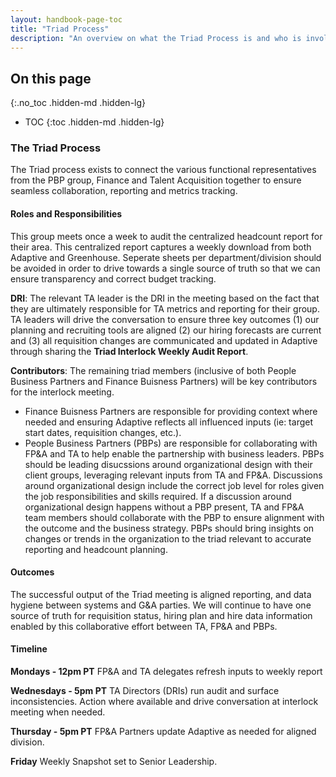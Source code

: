 ```yaml
---
layout: handbook-page-toc
title: "Triad Process"
description: "An overview on what the Triad Process is and who is involved."
---
```


## On this page
{:.no_toc .hidden-md .hidden-lg}

- TOC
{:toc .hidden-md .hidden-lg}

### The Triad Process

The Triad process exists to connect the various functional representatives from the PBP group, Finance and Talent Acquisition together to ensure seamless collaboration, reporting and metrics tracking. 

#### Roles and Responsibilities
This group meets once a week to audit the centralized headcount report for their area. This centralized report captures a weekly download from both Adaptive and Greenhouse. Seperate sheets per department/division should be avoided in order to drive towards a single source of truth so that we can ensure transparency and correct budget tracking.

**DRI**: The relevant TA leader is the DRI in the meeting based on the fact that they are ultimately responsible for TA metrics and reporting for their group. TA leaders will drive the conversation to ensure three key outcomes (1) our planning and recruiting tools are aligned (2) our hiring forecasts are current and (3) all requisition changes are communicated and updated in Adaptive through sharing the **Triad Interlock Weekly Audit Report**. 

**Contributors**: The remaining triad members (inclusive of both People Business Partners and Finance Buisness Partners) will be key contributors for the interlock meeting. 

- Finance Buisness Partners are responsible for providing context where needed and ensuring Adaptive reflects all influenced inputs (ie: target start dates, requisition changes, etc.). 
- People Business Partners (PBPs) are responsible for collaborating with FP&A and TA to help enable the partnership with business leaders. PBPs should be leading disucssions around organizational design with their client groups, leveraging relevant inputs from TA and FP&A. Discussions around organizational design include the correct job level for roles given the job responsibilities and skills required. If a discussion around organizational design happens without a PBP present, TA and FP&A team members should collaborate with the PBP to ensure alignment with the outcome and the business strategy. PBPs should bring insights on changes or trends in the organization to the triad relevant to accurate reporting and headcount planning.   


#### Outcomes
The successful output of the Triad meeting is aligned reporting, and data hygiene between systems and G&A parties. We will continue to have one source of truth for requisition status, hiring plan and hire data information enabled by this collaborative effort between TA, FP&A and PBPs.  

#### Timeline
**Mondays - 12pm PT** FP&A and TA delegates refresh inputs to weekly report

**Wednesdays - 5pm PT** TA Directors (DRIs) run audit and surface inconsistencies. Action where available and drive conversation at interlock meeting when needed.

**Thursday - 5pm PT** FP&A Partners update Adaptive as needed for aligned division.

**Friday** Weekly Snapshot set to Senior Leadership.
